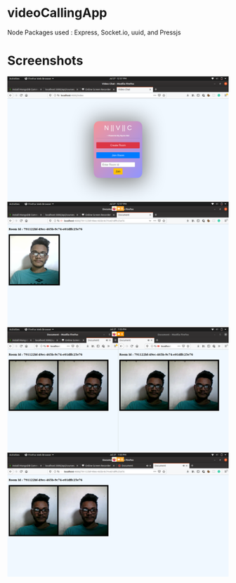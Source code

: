 # videoCallingApp

Node Packages used :
Express,
Socket.io,
uuid, and
Pressjs

# Screenshots
![Alt text](https://github.com/nidhey27/videoCallingApp/blob/master/screenshots/Screenshot%20from%202020-07-27%2012-57-18.png?raw=true "Index page")
![Alt text](https://github.com/nidhey27/videoCallingApp/blob/master/screenshots/Screenshot%20from%202020-07-27%2012-57-45.png?raw=true "Room")
![Alt text](https://github.com/nidhey27/videoCallingApp/blob/master/screenshots/Screenshot%20from%202020-07-27%2013-03-42.png?raw=true "Optional title")
![Alt text](https://github.com/nidhey27/videoCallingApp/blob/master/screenshots/Screenshot%20from%202020-07-27%2013-03-11.png?raw=true "Optional title")
